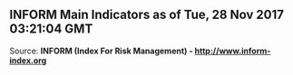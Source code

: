 ## INFORM Main Indicators as of Tue, 28 Nov 2017 03:21:04 GMT

Source: **INFORM (Index For Risk Management) - http://www.inform-index.org**
